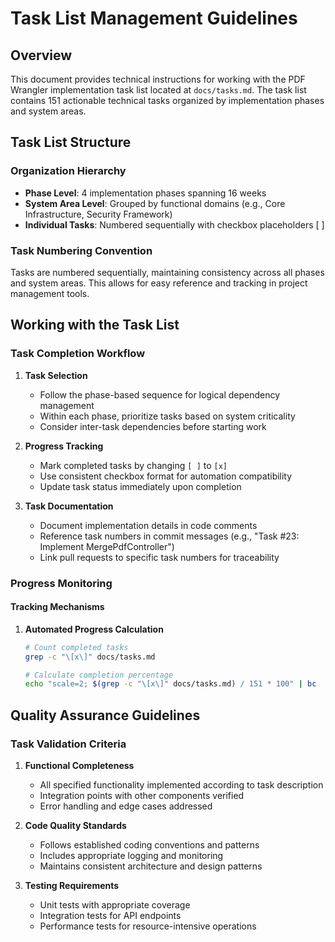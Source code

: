 # Task List Management Guidelines

## Overview

This document provides technical instructions for working with the PDF Wrangler implementation task list located at `docs/tasks.md`. The task list contains 151 actionable technical tasks organized by implementation phases and system areas.

## Task List Structure

### Organization Hierarchy
- **Phase Level**: 4 implementation phases spanning 16 weeks
- **System Area Level**: Grouped by functional domains (e.g., Core Infrastructure, Security Framework)
- **Individual Tasks**: Numbered sequentially with checkbox placeholders [ ]

### Task Numbering Convention
Tasks are numbered sequentially, maintaining consistency across all phases and system areas. This allows for easy reference and tracking in project management tools.

## Working with the Task List

### Task Completion Workflow

1. **Task Selection**
   - Follow the phase-based sequence for logical dependency management
   - Within each phase, prioritize tasks based on system criticality
   - Consider inter-task dependencies before starting work

2. **Progress Tracking**
   - Mark completed tasks by changing `[ ]` to `[x]`
   - Use consistent checkbox format for automation compatibility
   - Update task status immediately upon completion

3. **Task Documentation**
   - Document implementation details in code comments
   - Reference task numbers in commit messages (e.g., "Task #23: Implement MergePdfController")
   - Link pull requests to specific task numbers for traceability

### Progress Monitoring

#### Tracking Mechanisms
1. **Automated Progress Calculation**
   ```bash
   # Count completed tasks
   grep -c "\[x\]" docs/tasks.md
   
   # Calculate completion percentage
   echo "scale=2; $(grep -c "\[x\]" docs/tasks.md) / 151 * 100" | bc
   ```
   
## Quality Assurance Guidelines

### Task Validation Criteria

1. **Functional Completeness**
   - All specified functionality implemented according to task description
   - Integration points with other components verified
   - Error handling and edge cases addressed

2. **Code Quality Standards**
   - Follows established coding conventions and patterns
   - Includes appropriate logging and monitoring
   - Maintains consistent architecture and design patterns

3. **Testing Requirements**
   - Unit tests with appropriate coverage
   - Integration tests for API endpoints
   - Performance tests for resource-intensive operations
